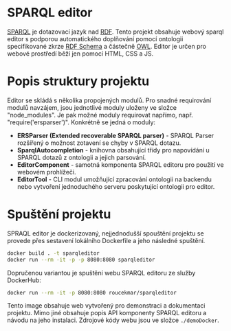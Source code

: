 # SPARQL editor
[SPARQL](https://www.w3.org/TR/sparql11-query) je dotazovací jazyk nad [RDF](https://www.w3.org/RDF). Tento projekt obsahuje webový sparql editor s podporou automatického doplňování pomocí ontologii specifikované zkrze [RDF Schema](https://www.w3.org/TR/rdf-schema) a částečně [OWL](https://www.w3.org/TR/owl2-rdf-based-semantics). Editor je určen pro webové prostředí běží jen pomocí HTML, CSS a JS. 

# Popis struktury projektu
Editor se skládá s několika propojených modulů. Pro snadné requirování modulů navzájem, jsou jednotlivé moduly uloženy ve složce "node_modules". Je pak možné  moduly requirovat napřímo, např. "require('ersparser')". Konkrétně se jedná o moduly:

* **ERSParser (Extended recoverable SPARQL parser)** - SPARQL Parser rozšířený o možnost zotavení se chyby v SPARQL dotazu.
* **SparqlAutocompletion** - knihovna obsahující třídy pro napovídání u SPARQL dotazů z ontologii a jejich parsování.
* **EditorComponent** - samotná komponenta SPARQL editoru pro použití ve webovém prohlížeči.
* **EditorTool** - CLI modul umožňující zpracování ontologii na backendu nebo vytvoření jednoduchého serveru poskytující ontologii pro editor.

# Spuštění projektu
SPRAQL editor je dockerizovaný, nejjednodušší spouštění projektu se provede přes sestavení lokálního Dockerfile a jeho následné spuštění.

```bash
docker build . -t sparqleditor
docker run --rm -it -p -p 8080:8080 sparqleditor
```

Dopručenou variantou je spuštění webu SPARQL editoru ze služby DockerHub:

```bash
docker run --rm -it -p 8080:8080 roucekmar/sparqleditor
```

Tento image obsahuje web vytvořený pro demonstraci a dokumentaci projektu. Mimo jiné obsahuje popis API komponenty SPARQL editoru a návodu na jeho instalaci. Zdrojové kódy webu jsou ve složce `./demoDocker`.